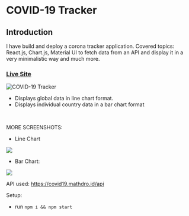 
# COVID-19 Tracker

## Introduction
I have build and deploy a corona tracker application. Covered topics: React.js, Chart.js, Material UI to fetch data from an API and display it in a very minimalistic way and much more.

### [Live Site](https://free-covid-tracker.netlify.app/)

![COVID-19 Tracker](https://i.ibb.co/X87BqVY/Screenshot-2020-04-13-at-10-14-58.png)

* Displays global data in line chart format.
* Displays individual country data in a bar chart format
<br/>

MORE SCREENSHOTS:

* Line Chart

![](main.gif)

* Bar Chart:

![](country.gif)

API used: https://covid19.mathdro.id/api

Setup:
- run ```npm i && npm start```

